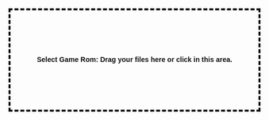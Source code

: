 <style>
    .form {
        position: absolute;
        top: 450px;
        left: 50%;
        margin-top: -150px;
        margin-left: -250px;
        width: 500px;
        height: 200px;
        border: 4px dashed #111;
        cursor: pointer;
    }
    .form p {
        width: 100%;
        height: 100%;
        text-align: center;
        line-height: 170px;
        color: #111;
        font-family: Arial;
        cursor: pointer;
    }
    .form input {
        position: absolute;
        margin: 0;
        padding: 0;
        width: 100%;
        height: 100%;
        outline: none;
        opacity: 0;
        cursor: pointer;
    }
    .eimg {
        width: 250px;
    }
    #uploadf, #uploadf1 {
        display: block;	
    }
    select, button {
        padding: 0.6em 0.4em;
        margin: 0.5em;
        width: 15em;
        max-width: 100%;
        font-family: monospace;
        font-weight: bold;
        font-size: 16px;
        background-color: #444;
        color: #aaa;
        border-radius: 0.4em;
        border: 1px solid #555;
        cursor: pointer;
        transition-duration: 0.2s
    }
</style>
<div id="box">
    <div id="uploadf" class="form">
        <input type="file" id="input">
        <b><p>Select Game Rom: Drag your files here or click in this area.</p></b>
    </div>
</div>
<script src="/js/demo.js"></script>
